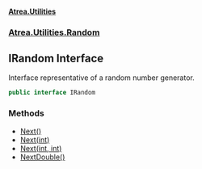 #### [Atrea.Utilities](./index.md 'index')
### [Atrea.Utilities.Random](./Atrea-Utilities-Random.md 'Atrea.Utilities.Random')
## IRandom Interface
Interface representative of a random number generator.  
```csharp
public interface IRandom
```
### Methods
- [Next()](./Atrea-Utilities-Random-IRandom-Next().md 'Atrea.Utilities.Random.IRandom.Next()')
- [Next(int)](./Atrea-Utilities-Random-IRandom-Next(int).md 'Atrea.Utilities.Random.IRandom.Next(int)')
- [Next(int, int)](./Atrea-Utilities-Random-IRandom-Next(int_int).md 'Atrea.Utilities.Random.IRandom.Next(int, int)')
- [NextDouble()](./Atrea-Utilities-Random-IRandom-NextDouble().md 'Atrea.Utilities.Random.IRandom.NextDouble()')
